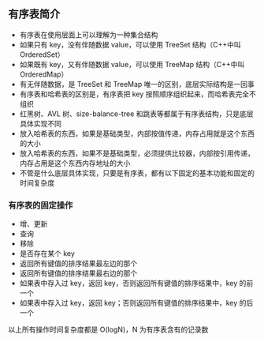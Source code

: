 ## 有序表简介

- 有序表在使用层面上可以理解为一种集合结构
- 如果只有 key，没有伴随数据 value，可以使用 TreeSet 结构（C++中叫 OrderedSet）
- 如果既有 key，又有伴随数据 value，可以使用 TreeMap 结构（C++中叫 OrderedMap）
- 有无伴随数据，是 TreeSet 和 TreeMap 唯一的区别，底层实际结构是一回事
- 有序表和哈希表的区别是，有序表把 key 按照顺序组织起来，而哈希表完全不组织
- 红黑树、AVL 树、size-balance-tree 和跳表等都属于有序表结构，只是底层具体实现不同
- 放入哈希表的东西，如果是基础类型，内部按值传递，内存占用就是这个东西的大小
- 放入哈希表的东西，如果不是基础类型，必须提供比较器，内部按引用传递，内存占用是这个东西内存地址的大小
- 不管是什么底层具体实现，只要是有序表，都有以下固定的基本功能和固定的时间复杂度

### 有序表的固定操作

- 增、更新
- 查询
- 移除
- 是否存在某个 key
- 返回所有键值的排序结果最左边的那个
- 返回所有键值的排序结果最右边的那个
- 如果表中存入过 key，返回 key，否则返回所有键值的排序结果中，key 的前一个
- 如果表中存入过 key，返回 key；否则返回所有键值的排序结果中，key 的后一个

以上所有操作时间复杂度都是 O(logN)，N 为有序表含有的记录数
